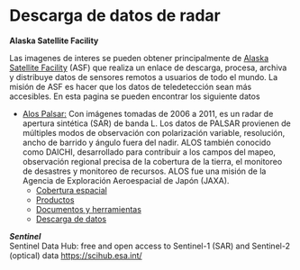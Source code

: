 # Descarga de datos de radar

**Alaska Satellite Facility**

Las imagenes de interes se pueden obtener principalmente de [Alaska Satellite Facility](https://www.asf.alaska.edu/) (ASF) que realiza un enlace de descarga, procesa, archiva y distribuye datos de sensores remotos a usuarios de todo el mundo. La misión de ASF es hacer que los datos de teledetección sean más accesibles. En esta pagina se pueden encontrar los siguiente datos 

* [Alos Palsar:](https://www.asf.alaska.edu/sar-data/palsar/) Con imágenes tomadas de 2006 a 2011, es un radar de apertura sintética (SAR) de banda L. Los datos de PALSAR provienen de múltiples modos de observación con polarización variable, resolución, ancho de barrido y ángulo fuera del nadir. ALOS también conocido como DAICHI, desarrollado para contribuir a los campos del mapeo, observación regional precisa de la cobertura de la tierra, el monitoreo de desastres y monitoreo de recursos. ALOS fue una misión de la Agencia de Exploración Aeroespacial de Japón (JAXA).
  * [Cobertura espacial](https://www.asf.alaska.edu/sar-data/palsar/alos-acquisition-maps/)
  * [Productos](https://www.asf.alaska.edu/sar-data/palsar/download-data/)
  * [Documentos y herramientas](https://www.asf.alaska.edu/sar-data/palsar/documents-tools/)
  * [Descarga de datos](https://vertex.daac.asf.alaska.edu/)
  

  




_**Sentinel**_  
Sentinel Data Hub: free and open access to Sentinel-1 (SAR) and Sentinel-2 (optical) data
       https://scihub.esa.int/

